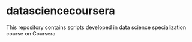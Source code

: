 # datasciencecoursera
This repository contains scripts developed in data science specialization course on Coursera
